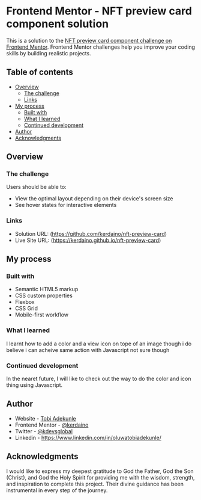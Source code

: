 # Frontend Mentor - NFT preview card component solution

This is a solution to the [NFT preview card component challenge on Frontend Mentor](https://www.frontendmentor.io/challenges/nft-preview-card-component-SbdUL_w0U). Frontend Mentor challenges help you improve your coding skills by building realistic projects. 

## Table of contents

- [Overview](#overview)
  - [The challenge](#the-challenge)
  - [Links](#links)
- [My process](#my-process)
  - [Built with](#built-with)
  - [What I learned](#what-i-learned)
  - [Continued development](#continued-development)
- [Author](#author)
- [Acknowledgments](#acknowledgments)



## Overview

### The challenge

Users should be able to:

- View the optimal layout depending on their device's screen size
- See hover states for interactive elements


### Links

- Solution URL: (https://github.com/kerdaino/nft-preview-card)
- Live Site URL: (https://kerdaino.github.io/nft-preview-card)

## My process

### Built with

- Semantic HTML5 markup
- CSS custom properties
- Flexbox
- CSS Grid
- Mobile-first workflow

### What I learned

I learnt how to add a color and a view icon on tope of an image though i do believe i can acheive same action with Javascript not sure though 

### Continued development

In the nearet future, I will like to check out the way to do the color and icon thing using Javascript.

## Author

- Website - [Tobi Adekunle](https://kerdaino.github.io/portfolio/)
- Frontend Mentor - [@kerdaino](https://www.frontendmentor.io/profile/kerdaino)
- Twitter - [@kdevsglobal](https://www.twitter.com/kdevsglobal)
- Linkedin - https://www.linkedin.com/in/oluwatobiadekunle/



## Acknowledgments

I would like to express my deepest gratitude to God the Father, God the Son (Christ), and God the Holy Spirit for providing me with the wisdom, strength, and inspiration to complete this project. Their divine guidance has been instrumental in every step of the journey.
